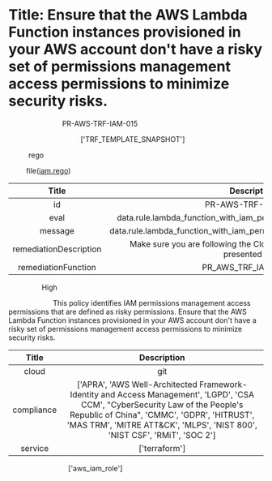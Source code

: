



# Title: Ensure that the AWS Lambda Function instances provisioned in your AWS account don't have a risky set of permissions management access permissions to minimize security risks.


***<font color="white">Master Test Id:</font>*** PR-AWS-TRF-IAM-015

***<font color="white">Master Snapshot Id:</font>*** ['TRF_TEMPLATE_SNAPSHOT']

***<font color="white">type:</font>*** rego

***<font color="white">rule:</font>*** file([iam.rego])  
  
  
  
  

|Title|Description|
| :---: | :---: |
|id|PR-AWS-TRF-IAM-015|
|eval|data.rule.lambda_function_with_iam_permissions_management_access|
|message|data.rule.lambda_function_with_iam_permissions_management_access_err|
|remediationDescription|Make sure you are following the Cloudformation template format presented <a href='https://registry.terraform.io/providers/hashicorp/aws/latest/docs/resources/iam_role' target='_blank'>here</a>|
|remediationFunction|PR_AWS_TRF_IAM_015.py|


***<font color="white">Severity:</font>*** High

***<font color="white">Description:</font>*** This policy identifies IAM permissions management access permissions that are defined as risky permissions. Ensure that the AWS Lambda Function instances provisioned in your AWS account don't have a risky set of permissions management access permissions to minimize security risks.  
  
  

|Title|Description|
| :---: | :---: |
|cloud|git|
|compliance|['APRA', 'AWS Well-Architected Framework-Identity and Access Management', 'LGPD', 'CSA CCM', "CyberSecurity Law of the People's Republic of China", 'CMMC', 'GDPR', 'HITRUST', 'MAS TRM', 'MITRE ATT&CK', 'MLPS', 'NIST 800', 'NIST CSF', 'RMiT', 'SOC 2']|
|service|['terraform']|


***<font color="white">Resource Types:</font>*** ['aws_iam_role']


[iam.rego]: https://github.com/prancer-io/prancer-compliance-test/tree/master/aws/terraform/iam.rego
